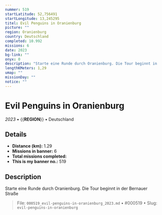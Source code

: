 ```yaml
---
nummer: 519
startLatitude: 52,756491
startLongitude: 13,245295
titel: Evil Penguins in Oranienburg
picture: ""
region: Oranienburg
country: Deutschland
completed: 10.992
missions: 6
date: 2023
bg-link: ""
onyx: 0
description: "Starte eine Runde durch Oranienburg. Die Tour beginnt in der Bernauer Straße"
lengthKMeters: 1,29
umap: ""
missionDay: ""
notice: ""
---
```

# Evil Penguins in Oranienburg

*2023* • {{__REGION__}} • Deutschland





## Details
- **Distance (km):** 1.29
- **Missions in banner:** 6
- **Total missions completed:** 
- **This is my banner no.:** 519



## Description
Starte eine Runde durch Oranienburg. Die Tour beginnt in der Bernauer Straße




> File: `000519_evil-penguins-in-oranienburg_2023.md` • #000519 • Slug: `evil-penguins-in-oranienburg`
